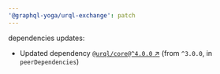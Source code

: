 ```yaml
---
'@graphql-yoga/urql-exchange': patch
---
```

dependencies updates:
  - Updated dependency [`@urql/core@^4.0.0` ↗︎](https://www.npmjs.com/package/@urql/core/v/4.0.0) (from `^3.0.0`, in `peerDependencies`)
